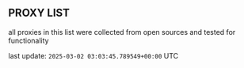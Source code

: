 ## PROXY LIST

all proxies in this list were collected from open sources and tested for functionality

last update: `2025-03-02 03:03:45.789549+00:00` UTC
